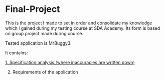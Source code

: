 # Final-Project
This is the project I made to set in order and consolidate my knowledge which I gained during my testing course at SDA Academy. Its form is based on group project made during course.


Tested application is MrBuggy3.


It contains:


[1. Specification analysis (where inaccuracies are written down)](https://github.com/Mateusz1310/Final-Project/blob/main/1.%20Inaccuracies/inaccuracies%20within%20specification.pdf)

2. Requirements of the application
